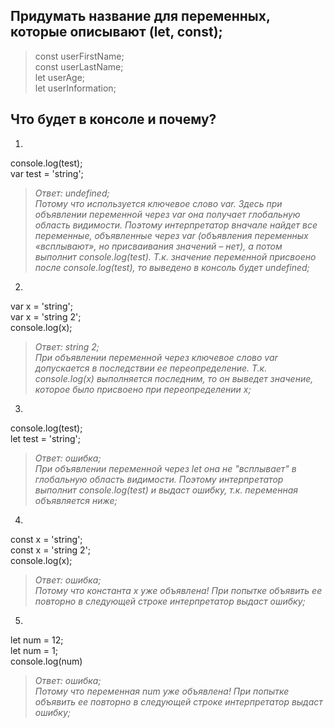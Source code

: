 
## Придумать название для переменных, которые описывают (let, const);
>const userFirstName;  
const userLastName;  
let userAge;  
let userInformation;

## Что будет в консоле и почему?

1.  
console.log(test);  
var test = 'string';  
>*Ответ: undefined;  
Потому что используется ключевое слово var. Здесь при объявлении переменной через var она получает глобальную область видимости.
Поэтому интерпретатор вначале найдет все переменные, объявленные через var (объявления переменных «всплывают», но присваивания значений – нет),
а потом выполнит console.log(test). Т.к. значение переменной присвоено после console.log(test), то выведено в консоль будет undefined;*

2.  
var x = 'string';  
var x = 'string 2';  
console.log(x);
>*Ответ: string 2;  
При объявлении переменной через ключевое слово var допускается в последствии ее переопределение. Т.к. console.log(x) выполняется последним, то он выведет 
значение, которое было присвоено при переопределении х;*

3.  
console.log(test);  
let test = 'string';  
>*Ответ: ошибка;  
При объявлении переменной через let она не "всплывает" в глобальную область видимости.
Поэтому интерпретатор выполнит console.log(test) и выдаст ошибку, т.к. переменная объявляется ниже;*

4.  
const x = 'string';  
const x = 'string 2';  
console.log(x);
>*Ответ: ошибка;  
Потому что константа х уже объявлена! При попытке объявить ее повторно в следующей строке интерпретатор выдаст ошибку;*

5.  
let num = 12;  
let num = 1;  
console.log(num)
>*Ответ: ошибка;  
Потому что переменная num уже объявлена! При попытке объявить ее повторно в следующей строке интерпретатор выдаст ошибку;*